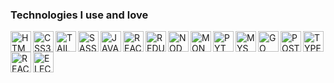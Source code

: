 ### Technologies I use and love
[<img align="left" alt="HTML5" width="33px" src="https://res.cloudinary.com/batn05000/image/upload/v1596632544/1_igdpyg.png" />][bd]
[<img align="left" alt="CSS3" width="33px" src="https://res.cloudinary.com/batn05000/image/upload/v1596635991/2_nbn2gl.png" />][bd]
[<img align="left" alt="TAILWINDCSS" width="33px" src="https://res.cloudinary.com/batn05000/image/upload/v1596632548/4_anocis.png" />][bd]
[<img align="left" alt="SASS" width="33px" src="https://res.cloudinary.com/batn05000/image/upload/v1596632551/5_whl75o.png" />][bd]
[<img align="left" alt="JAVASCRIPT" width="33px" src="https://res.cloudinary.com/batn05000/image/upload/v1596632555/6_eu3ypw.png" />][bd]
[<img align="left" alt="REACT" width="33px" src="https://res.cloudinary.com/batn05000/image/upload/v1596632550/7_hwzqqi.png" />][bd]
[<img align="left" alt="REDUX" width="33px" src="https://res.cloudinary.com/batn05000/image/upload/v1596632560/8_up0o6l.png" />][bd]
[<img align="left" alt="NODEJS" width="33px" src="https://res.cloudinary.com/batn05000/image/upload/v1596632554/9_hazfik.png" />][bd]
[<img align="left" alt="MONGODB" width="33px" src="https://res.cloudinary.com/batn05000/image/upload/v1596632551/10_gcntvz.png" />][bd]
[<img align="left" alt="PYTHON" width="33px" src="https://res.cloudinary.com/batn05000/image/upload/v1596632555/11_zvek31.png" />][bd]
[<img align="left" alt="MYSQL" width="33px" src="https://res.cloudinary.com/batn05000/image/upload/v1596632543/12_ah23wr.png" />][bd]
[<img align="left" alt="GO" width="33px" src="https://res.cloudinary.com/batn05000/image/upload/v1596632543/15_gggank.png" />][bd]
[<img align="left" alt="POSTGRESQL" width="33px" src="https://res.cloudinary.com/batn05000/image/upload/v1596632544/16_ijfgub.png" />][bd]
[<img align="left" alt="TYPESCRIPT" width="33px" src="https://res.cloudinary.com/batn05000/image/upload/v1596632543/13_ujrcg8.png" />][bd]
[<img align="left" alt="REACTNATIVE" width="33px" src="https://res.cloudinary.com/batn05000/image/upload/v1596632543/14_v6reie.png" />][bd]
[<img align="left" alt="ELECTRONJS" width="33px" src="https://res.cloudinary.com/batn05000/image/upload/v1596633154/18_vqdjug.png" />][bd]
<br />

[bd]: https://badreddin-laabed.me/
